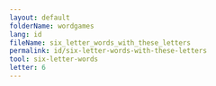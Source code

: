 ```yaml
---
layout: default
folderName: wordgames
lang: id
fileName: six_letter_words_with_these_letters
permalink: id/six-letter-words-with-these-letters
tool: six-letter-words
letter: 6
---
```

